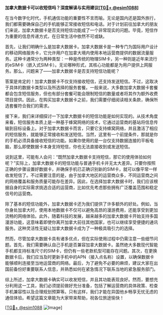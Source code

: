 **加拿大数据卡可以收短信吗？深度解读与实用建议[[TG💪+ @esim1088](https://t.me/s/esim1088)]**

在当今数字化时代，手机通信功能的重要性不言而喻。无论是国内还是国外旅行，我们都需要确保自己的手机能够正常接收短信和电话。对于计划前往加拿大的朋友们来说，加拿大数据卡是否支持短信功能成了一个非常现实的问题。毕竟，短信作为重要的信息传递方式，在日常生活中依然不可或缺。

首先，让我们明确什么是加拿大数据卡。加拿大数据卡是一种专门为国际用户设计的移动网络服务卡，它允许用户在加拿大境内使用本地运营商提供的数据流量服务。这种卡通常分为两种类型：一种是传统的物理SIM卡，另一种则是近年来流行的eSIM卡（嵌入式SIM卡）。无论哪种形式，其核心功能都是为用户提供上网服务。那么，问题来了——加拿大数据卡是否支持短信功能呢？

答案是肯定的！加拿大数据卡不仅支持接收短信，还支持发送短信。不过，这取决于具体的数据卡类型以及所选择的服务套餐。一般来说，大多数加拿大数据卡套餐都会包含短信服务，但也有部分套餐可能会限制短信的数量或者将其作为额外收费项目提供。因此，在购买加拿大数据卡之前，我们需要仔细阅读相关条款，确保所选套餐符合我们的需求。

接下来，我们来详细探讨一下加拿大数据卡的短信功能是如何实现的。从技术角度来看，短信服务本质上是一种基于蜂窝网络的技术，它通过运营商的基站将信息传输到目标设备上。对于加拿大数据卡而言，只要它支持蜂窝网络，并且激活了相应的短信服务，就能够正常接收和发送短信。当然，这里有一个前提条件，那就是你的手机必须具备接收短信的功能。如果你使用的是一台仅支持数据连接的平板电脑，那么即使数据卡本身支持短信，你也无法直接收到或发送短信。

说到这里，可能有人会问：“既然加拿大数据卡支持短信，那它的使用体验如何呢？”实际上，加拿大数据卡的短信功能与普通手机卡并无太大差异。只要你按照正确的步骤设置好数据卡，并确保手机已正确识别新的SIM卡，就可以像平常一样收发短信了。不过需要注意的是，由于加拿大地区的运营商众多，不同运营商之间的网络覆盖和服务质量可能存在差异。因此，在选择加拿大数据卡时，我们应该根据自身的实际需求挑选合适的运营商，比如优先考虑那些拥有广泛覆盖范围和稳定信号的运营商。

除了基本的短信功能外，加拿大数据卡还为我们提供了许多额外的好处。例如，当你身处加拿大时，使用本地数据卡不仅可以避免高昂的漫游费用，还能享受到更加流畅的网络体验。此外，随着科技的发展，越来越多的加拿大数据卡开始支持多国漫游功能，这意味着即使你离开加拿大前往其他国家，也可以继续享受便捷的通讯服务。这种灵活性无疑让加拿大数据卡成为了一种极具吸引力的选择。

然而，尽管加拿大数据卡具有诸多优点，但在实际使用过程中仍需注意一些细节问题。首先，我们需要确认自己手机是否兼容加拿大数据卡。虽然绝大多数现代智能手机都支持标准尺寸的SIM卡，但仍有一些老款机型可能存在问题。其次，在更换数据卡后，我们应当及时更新手机中的APN（接入点名称）设置，以确保数据卡能够顺利连接至当地运营商的网络。最后，为了避免不必要的麻烦，建议大家在出国前备份好重要联系人信息，并熟悉如何在紧急情况下联系当地的紧急服务部门。

综上所述，加拿大数据卡确实可以收发短信，并且其功能表现良好。然而，要想充分利用这一工具，我们必须提前做好充分准备，包括了解运营商的具体政策、检查手机兼容性以及合理规划预算等。只有这样，我们才能在异国他乡畅享无忧无虑的通信体验。希望这篇文章能为大家带来帮助，祝各位旅途愉快！

[[TG💪+ @esim1088](https://t.me/s/esim1088) ![Image](https://i.postimg.cc/4NQfJmqS/Snipaste-2025-05-13-00-14-12.png)]